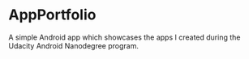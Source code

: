 # AppPortfolio
A simple Android app which showcases the apps I created during the Udacity Android Nanodegree program. 


